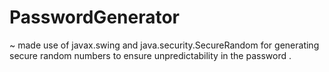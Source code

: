 # PasswordGenerator
~ made use of javax.swing and java.security.SecureRandom for generating secure random numbers to ensure unpredictability in the password . 
